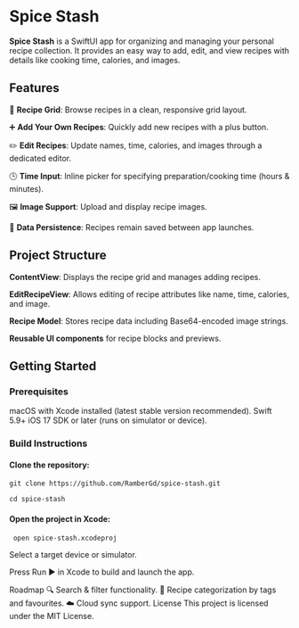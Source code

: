 # Spice Stash

**Spice Stash** is a SwiftUI app for organizing and managing your personal recipe collection. It provides an easy way to add, edit, and view recipes with details like cooking time, calories, and images. 

## Features

📖 **Recipe Grid**: Browse recipes in a clean, responsive grid layout.

➕ **Add Your Own Recipes**: Quickly add new recipes with a plus button.

✏️ **Edit Recipes**: Update names, time, calories, and images through a dedicated editor.

🕒 **Time Input**: Inline picker for specifying preparation/cooking time (hours & minutes).

🖼️ **Image Support**: Upload and display recipe images.

💾 **Data Persistence**: Recipes remain saved between app launches.


## Project Structure

**ContentView**: Displays the recipe grid and manages adding recipes.

**EditRecipeView**: Allows editing of recipe attributes like name, time, calories, and image.

**Recipe Model**: Stores recipe data including Base64-encoded image strings.

**Reusable UI components** for recipe blocks and previews.


## Getting Started

### Prerequisites

macOS with Xcode installed (latest stable version recommended).
Swift 5.9+
iOS 17 SDK or later (runs on simulator or device).


### Build Instructions

#### Clone the repository:
``` git clone https://github.com/RamberGd/spice-stash.git ``` 

``` cd spice-stash ``` 

#### Open the project in Xcode:

``` open spice-stash.xcodeproj``` 

Select a target device or simulator.

Press Run ▶️ in Xcode to build and launch the app.

Roadmap
🔍 Search & filter functionality.
📂 Recipe categorization by tags and favourites.
☁️ Cloud sync support.
License
This project is licensed under the MIT License.
